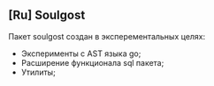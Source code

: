 ## [Ru] Soulgost

Пакет soulgost создан в эксперементальных целях:

- Эксперименты с AST языка go;
- Расширение функционала sql пакета;
- Утилиты;